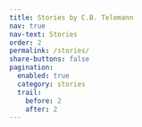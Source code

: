 ```yaml
---
title: Stories by C.B. Telemann
nav: true
nav-text: Stories
order: 2
permalink: /stories/
share-buttons: false
pagination:
  enabled: true
  category: stories
  trail:
    before: 2
    after: 2
---
```

